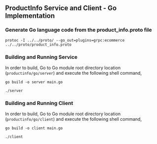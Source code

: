 ## ProductInfo Service and Client - Go Implementation

### Generate Go language code from the product_info.proto file
```
protoc -I ../../proto/ --go_out=plugins=grpc:ecommerce ../../proto/product_info.proto
```
### Building and Running Service
In order to build, Go to Go module root directory location (`productinfo/go/server`) and execute the following shell command,

```
go build -o server main.go
```


```
./server
```

### Building and Running Client
In order to build, Go to Go module root directory location (`productinfo/go/client`) and execute the following shell command,

```
go build -o client main.go
```


```
./client
```